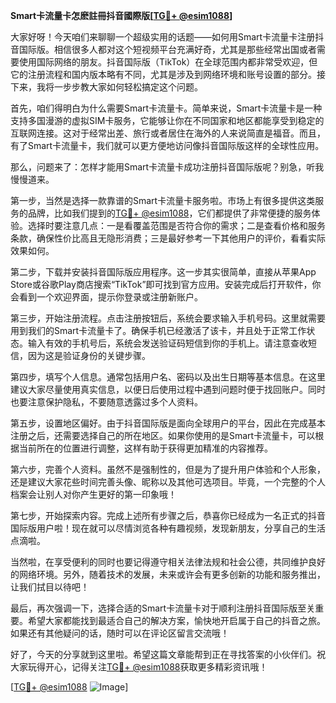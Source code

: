**Smart卡流量卡怎麽註冊抖音國際版[[TG💪+ @esim1088](https://t.me/s/esim1088)]**

大家好呀！今天咱们来聊聊一个超级实用的话题——如何用Smart卡流量卡注册抖音国际版。相信很多人都对这个短视频平台充满好奇，尤其是那些经常出国或者需要使用国际网络的朋友。抖音国际版（TikTok）在全球范围内都非常受欢迎，但它的注册流程和国内版本略有不同，尤其是涉及到网络环境和账号设置的部分。接下来，我将一步步教大家如何轻松搞定这个问题。

首先，咱们得明白为什么需要Smart卡流量卡。简单来说，Smart卡流量卡是一种支持多国漫游的虚拟SIM卡服务，它能够让你在不同国家和地区都能享受到稳定的互联网连接。这对于经常出差、旅行或者居住在海外的人来说简直是福音。而且，有了Smart卡流量卡，我们就可以更方便地访问像抖音国际版这样的全球性应用。

那么，问题来了：怎样才能用Smart卡流量卡成功注册抖音国际版呢？别急，听我慢慢道来。

第一步，当然是选择一款靠谱的Smart卡流量卡服务啦。市场上有很多提供这类服务的品牌，比如我们提到的[TG💪+ @esim1088](https://t.me/s/esim1088)，它们都提供了非常便捷的服务体验。选择时要注意几点：一是看覆盖范围是否符合你的需求；二是查看价格和服务条款，确保性价比高且无隐形消费；三是最好参考一下其他用户的评价，看看实际效果如何。

第二步，下载并安装抖音国际版应用程序。这一步其实很简单，直接从苹果App Store或谷歌Play商店搜索“TikTok”即可找到官方应用。安装完成后打开软件，你会看到一个欢迎界面，提示你登录或注册新账户。

第三步，开始注册流程。点击注册按钮后，系统会要求输入手机号码。这里就需要用到我们的Smart卡流量卡了。确保手机已经激活了该卡，并且处于正常工作状态。输入有效的手机号后，系统会发送验证码短信到你的手机上。请注意查收短信，因为这是验证身份的关键步骤。

第四步，填写个人信息。通常包括用户名、密码以及出生日期等基本信息。在这里建议大家尽量使用真实信息，以便日后使用过程中遇到问题时便于找回账户。同时也要注意保护隐私，不要随意透露过多个人资料。

第五步，设置地区偏好。由于抖音国际版是面向全球用户的平台，因此在完成基本注册之后，还需要选择自己的所在地区。如果你使用的是Smart卡流量卡，可以根据当前所在的位置进行调整，这样有助于获得更加精准的内容推荐。

第六步，完善个人资料。虽然不是强制性的，但是为了提升用户体验和个人形象，还是建议大家花些时间完善头像、昵称以及其他可选项目。毕竟，一个完整的个人档案会让别人对你产生更好的第一印象哦！

第七步，开始探索内容。完成上述所有步骤之后，恭喜你已经成为一名正式的抖音国际版用户啦！现在就可以尽情浏览各种有趣视频，发现新朋友，分享自己的生活点滴啦。

当然啦，在享受便利的同时也要记得遵守相关法律法规和社会公德，共同维护良好的网络环境。另外，随着技术的发展，未来或许会有更多创新的功能和服务推出，让我们拭目以待吧！

最后，再次强调一下，选择合适的Smart卡流量卡对于顺利注册抖音国际版至关重要。希望大家都能找到最适合自己的解决方案，愉快地开启属于自己的抖音之旅。如果还有其他疑问的话，随时可以在评论区留言交流哦！

好了，今天的分享就到这里啦。希望这篇文章能帮到正在寻找答案的小伙伴们。祝大家玩得开心，记得关注[TG💪+ @esim1088](https://t.me/s/esim1088)获取更多精彩资讯哦！

[[TG💪+ @esim1088](https://t.me/s/esim1088) ![Image](https://i.postimg.cc/4NQfJmqS/Snipaste-2025-05-13-00-14-12.png)]